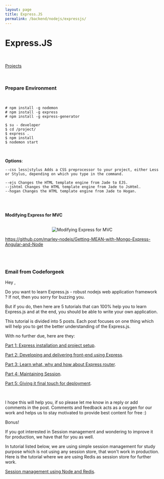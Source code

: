 ```yaml
---
layout: page
title: Express.JS
permalink: /backend/nodejs/expressjs/
---
```


# Express.JS

<br/>

<a href="/backend/nodejs/expressjs/projects/">Projects</a>

<br/>

### Prepare Environment

<br/>

    # npm install -g nodemon
    # npm install -g express
    # npm install -g express-generator

    $ su - developer
    $ cd /project/
    $ express .
    $ npm install
    $ nodemon start

<br/>

**Options**:

    --css less|stylus Adds a CSS preprocessor to your project, either Less or Stylus, depending on which you type in the command.

    --ejs Changes the HTML template engine from Jade to EJS.
    --jshtml Changes the HTML template engine from Jade to JsHtml.
    --hogan Changes the HTML template engine from Jade to Hogan.

<br/><br/>

**Modifying Express for MVC**

<br/>

<div align="center">
    <img src="//github.com/marley-nodejs/Getting-MEAN-with-Mongo-Express-Angular-and-Node/raw/master/img/step1-pic1.png?raw=true" alt="Modifying Express for MVC">
</div>

https://github.com/marley-nodejs/Getting-MEAN-with-Mongo-Express-Angular-and-Node

<br/>
<br/>

### Email from Codeforgeek

Hey ,

Do you want to learn Express.js - robust nodejs web application framework ? If not, then you sorry for buzzing you.

But if you do, then here are 5 tutorials that can 100% help you to learn Express.js and at the end, you should be able to write your own application.

This tutorial is divided into 5 posts. Each post focuses on one thing which will help you to get the better understanding of the Express.js.

With no further due, here are they:

<a href="https://codeforgeek.com/2014/10/express-complete-tutorial-part-1/" rel="nofollow">Part 1: Express installation and project setup</a>.

<a href="https://codeforgeek.com/2014/10/express-complete-tutorial-part-2/" rel="nofollow">Part 2: Developing and delivering front-end using Express</a>.

<a href="https://codeforgeek.com/2014/10/express-complete-tutorial-part-3/" rel="nofollow">Part 3: Learn what, why and how about Express router</a>.

<a href="https://codeforgeek.com/2014/10/express-complete-tutorial-part-4/" rel="nofollow">Part 4: Maintaining Session</a>.

<a href="https://codeforgeek.com/2014/10/express-complete-tutorial-part-5/" rel="nofollow">Part 5: Giving it final touch for deployment</a>.

<br/>

I hope this will help you, if so please let me know in a reply or add comments in the post. Comments and feedback acts as a oxygen for our work and helps us to stay motivated to provide best content for free :)

Bonus!

If you got interested in Session management and wondering to improve it for production, we have that for you as well.

In tutorial listed below, we are using simple session management for study purpose which is not using any session store, that won't work in production. Here is the tutorial where we are using Redis as session store for further work.

<a href="https://codeforgeek.com/2015/07/using-redis-to-handle-session-in-node-js/" rel="nofollow">Session management using Node and Redis</a>.
